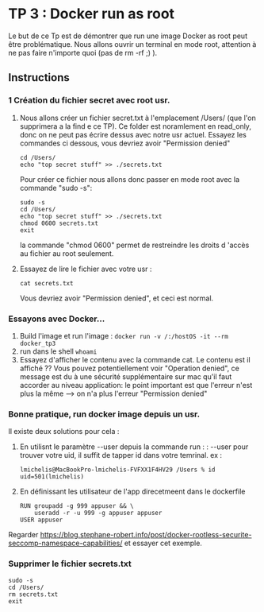 # TP 3 : Docker run as root

Le but de ce Tp est de démontrer que run une image Docker as root peut être problématique. Nous allons ouvrir un terminal en mode
root, attention à ne pas faire n'importe quoi (pas de rm -rf ;) ).
## Instructions

### 1 Création du fichier secret avec root usr.

1. Nous allons créer un fichier secret.txt à l'emplacement /Users/ (que l'on supprimera a la find e ce TP). Ce folder est noramlement en read_only, donc on
    ne peut pas écrire dessus avec notre usr actuel. Essayez les commandes ci dessous, vous devriez avoir "Permission denied"

    ```
    cd /Users/
    echo "top secret stuff" >> ./secrets.txt 
    ```

    Pour créer ce fichier nous allons donc passer en mode root avec la commande "sudo -s":

    ```
    sudo -s
    cd /Users/
    echo "top secret stuff" >> ./secrets.txt 
    chmod 0600 secrets.txt
    exit 
    ```

    la commande "chmod 0600" permet de restreindre les droits d 'accès au fichier au root seulement.

2. Essayez de lire le fichier avec votre usr : 

    `
    cat secrets.txt 
    `

    Vous devriez avoir "Permission denied", et ceci est normal.


### Essayons avec Docker...

1. Build l'image et run l'image :
    `
    docker run -v /:/hostOS -it --rm docker_tp3
    `
2. run dans le shell
    `
    whoami
    `
3. Essayez d'afficher le contenu avec la commande cat. Le contenu est il affiché ?? Vous pouvez potentiellement voir "Operation denied", ce message est du à une sécurité supplémentaire sur mac qu'il faut accorder au niveau application: le point important est que l'erreur n'est plus la même --> on n'a plus l'erreur "Permission denied"


### Bonne pratique, run docker image depuis un usr.

Il existe deux solutions pour cela : 
1. En utilisnt le paramètre --user depuis la commande run : : --user <uid>
    pour trouver votre uid, il suffit de tapper id dans votre temrinal. ex : 

    ```
    lmichelis@MacBookPro-lmichelis-FVFXX1F4HV29 /Users % id
    uid=501(lmichelis)
    ```

2. En définissant les utilisateur de l'app direcetmeent dans le dockerfile 
    ```
    RUN groupadd -g 999 appuser && \
        useradd -r -u 999 -g appuser appuser
    USER appuser
    ```

Regarder https://blog.stephane-robert.info/post/docker-rootless-securite-seccomp-namespace-capabilities/ et essayer cet exemple.

### Supprimer le fichier secrets.txt

```
sudo -s 
cd /Users/
rm secrets.txt 
exit
```




